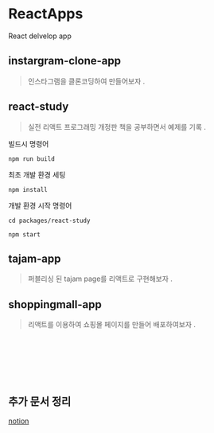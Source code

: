 # ReactApps
React delvelop app 

## instargram-clone-app 
>인스타그램을 클론코딩하여 만들어보자 . 
	
	
## react-study
>실전 리액트 프로그래밍 개정판 책을 공부하면서 예제를 기록 .

  빌드시 명령어
  ```
  npm run build
  ```

  최초 개발 환경 세팅
  ```
  npm install
  ```

  개발 환경 시작 명령어
  ```
  cd packages/react-study

  npm start
  ```
		
	
## tajam-app
>퍼블리싱 된 tajam page를 리액트로 구현해보자 .
	
	
## shoppingmall-app
>리액트를 이용하여 쇼핑몰 페이지를 만들어 배포하여보자 .  
<br/>
<br/>
<br/>
<br/>
<br/>  

## 추가 문서 정리
[notion](https://fan-yuzu-49b.notion.site/React-Document-f1a7decb5af145f8ba133e3622abdd8e)
